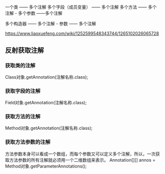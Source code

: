 #

##
一个类 —— 多个注解
多个字段（成员变量） —— 多个注解
多个方法 —— 多个注解
    - 多个参数 ——多个注解

多个构造器 —— 多个注解
    - 参数 —— 多个注解


https://www.liaoxuefeng.com/wiki/1252599548343744/1265102026065728
## 反射获取注解
### 获取类的注解
Class对象.getAnnotation(注解名称.class);

### 获取字段的注解
Field对象.getAnnotation(注解名称.class);

### 获取方法的注解
Method对象.getAnnotation(注解名称.class);

### 获取方法参数的注解
方法参数本身可以看成一个数组，而每个参数又可以定义多个注解，所以，一次获取方法参数的所有注解就必须用一个二维数组来表示。
Annotation[][] annos = Method对象.getParameterAnnotations();
